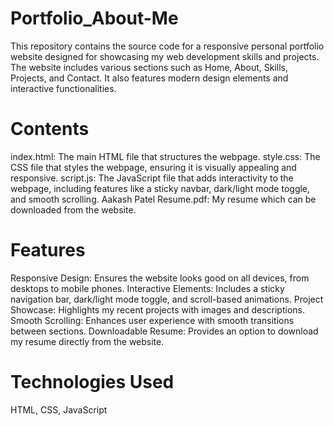 # Portfolio_About-Me
This repository contains the source code for a responsive personal portfolio website designed for showcasing my web development skills and projects. The website includes various sections such as Home, About, Skills, Projects, and Contact. It also features modern design elements and interactive functionalities.

# Contents
index.html: The main HTML file that structures the webpage.
style.css: The CSS file that styles the webpage, ensuring it is visually appealing and responsive.
script.js: The JavaScript file that adds interactivity to the webpage, including features like a sticky navbar, dark/light mode toggle, and smooth scrolling.
Aakash Patel Resume.pdf: My resume which can be downloaded from the website.
# Features
Responsive Design: Ensures the website looks good on all devices, from desktops to mobile phones.
Interactive Elements: Includes a sticky navigation bar, dark/light mode toggle, and scroll-based animations.
Project Showcase: Highlights my recent projects with images and descriptions.
Smooth Scrolling: Enhances user experience with smooth transitions between sections.
Downloadable Resume: Provides an option to download my resume directly from the website.
# Technologies Used
HTML,
CSS,
JavaScript
